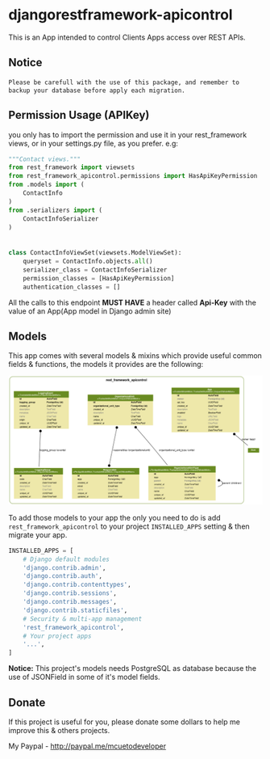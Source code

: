 # djangorestframework-apicontrol

This is an App intended to control Clients Apps access over REST APIs.

## Notice
```
Please be carefull with the use of this package, and remember to backup your database before apply each migration.
```

## Permission Usage (APIKey)
you only has to import the permission and use it in your rest_framework views, or in your settings.py file, as you prefer. e.g:

``` python
"""Contact views."""
from rest_framework import viewsets
from rest_framework_apicontrol.permissions import HasApiKeyPermission
from .models import (
    ContactInfo
)
from .serializers import (
    ContactInfoSerializer
)


class ContactInfoViewSet(viewsets.ModelViewSet):
    queryset = ContactInfo.objects.all()
    serializer_class = ContactInfoSerializer
    permission_classes = [HasApiKeyPermission]
    authentication_classes = []

```

All the calls to this endpoint **MUST HAVE** a header called **Api-Key** with the value of an App(App model in Django admin site)

## Models
This app comes with several models & mixins which provide useful common fields & functions, the models it provides are the following:

![models diagram](docs/img/models.png)

To add those models to your app the only you need to do is add `rest_framework_apicontrol` to your project `INSTALLED_APPS` setting & then migrate your app.
``` python
INSTALLED_APPS = [
    # Django default modules
    'django.contrib.admin',
    'django.contrib.auth',
    'django.contrib.contenttypes',
    'django.contrib.sessions',
    'django.contrib.messages',
    'django.contrib.staticfiles',
    # Security & multi-app management
    'rest_framework_apicontrol',
    # Your project apps
    '...',
]
```

**Notice:** This project's models needs PostgreSQL as database because the use of JSONField in some of it's model fields.


## Donate
If this project is useful for you, please donate some dollars to help me improve this & others projects.

My Paypal - http://paypal.me/mcuetodeveloper
